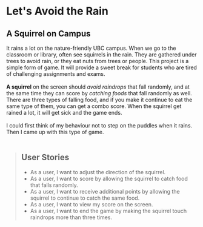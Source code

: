 # Let's Avoid the Rain

## A Squirrel on Campus

It rains a lot on the nature-friendly UBC campus. When we go to the classroom or library, often
see squirrels in the rain. They are gathered under trees to avoid rain, or they eat nuts
from trees or people. This project is a simple form of game. It will provide a sweet break for
students who are tired of challenging assignments and exams. <br> <br>
**A squirrel** on the screen should *avoid raindrops* that fall randomly, and at the same time
they can score by *catching foods* that fall randomly as well. There are three types of falling
food, and if you make it continue to eat the same type of them, you can get a combo score. When
the squirrel get rained a lot, it will get sick and the game ends. <br> <br>
I could first think of my behaviour not to step on the puddles when it rains. Then I came up with
this type of game. <br> <br>

> ## User Stories
>- As a user, I want to adjust the direction of the squirrel.
>- As a user, I want to score by allowing the squirrel to catch food that falls randomly.
>- As a user, I want to receive additional points by allowing the squirrel to continue to catch the
   > same food.
>- As a user, I want to view my score on the screen.
>- As a user, I want to end the game by making the squirrel touch raindrops more than three times.


